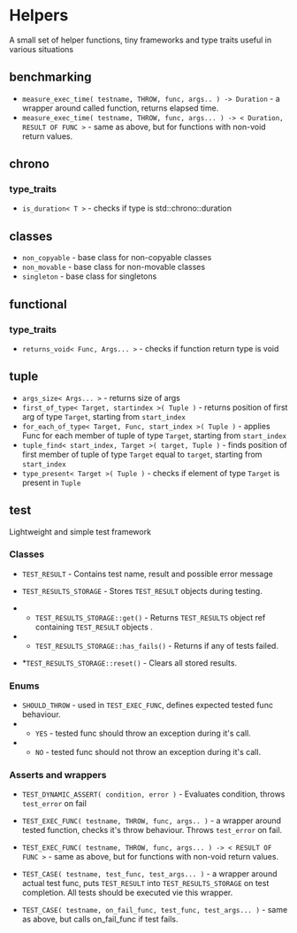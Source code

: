 # Helpers
A small set of helper functions, tiny frameworks and type traits useful in various situations

## benchmarking

* ```measure_exec_time( testname, THROW, func, args.. ) -> Duration``` - a wrapper around called function, returns elapsed time.
* ```measure_exec_time( testname, THROW, func, args... ) -> < Duration, RESULT OF FUNC >``` - same as above, but for functions with non-void return values.

## chrono

### type_traits
  * ```is_duration< T >``` - checks if type is std::chrono::duration
  
## classes

  * ```non_copyable``` - base class for non-copyable classes
  * ```non_movable``` - base class for non-movable classes
  * ```singleton``` - base class for singletons
  
## functional

### type_traits
  * ```returns_void< Func, Args... >``` - checks if function return type is void

## tuple
  * ```args_size< Args... >``` - returns size of args
  * ```first_of_type< Target, startindex >( Tuple )``` - returns position of first arg of type ```Target```, starting from ```start_index```
  * ```for_each_of_type< Target, Func, start_index >( Tuple )``` - applies Func for each member of tuple of type ```Target```, starting from ```start_index```
  * ```tuple_find< start_index, Target >( target, Tuple )``` - finds position of first member of tuple of type ```Target``` equal to ```target```, starting from ```start_index```
  * ```type_present< Target >( Tuple )``` - checks if element of type ```Target``` is present in ```Tuple```
  

## test
Lightweight and simple test framework

### Classes
* ```TEST_RESULT``` - Contains test name, result and possible error message

* ```TEST_RESULTS_STORAGE``` - Stores ```TEST_RESULT``` objects during testing.
* * ```TEST_RESULTS_STORAGE::get()``` - Returns ```TEST_RESULTS``` object ref containing ```TEST_RESULT``` objects .
* * ```TEST_RESULTS_STORAGE::has_fails()``` - Returns if any of tests failed.
* *```TEST_RESULTS_STORAGE::reset()``` - Clears all stored results.

### Enums
* ```SHOULD_THROW``` - used in ```TEST_EXEC_FUNC```, defines expected tested func behaviour.
* * ```YES``` - tested func should throw an exception during it's call.
* * ```NO``` - tested func should not throw an exception during it's call.

### Asserts and wrappers
* ```TEST_DYNAMIC_ASSERT( condition, error )``` - Evaluates condition, throws ```test_error``` on fail

* ```TEST_EXEC_FUNC( testname, THROW, func, args.. )``` - a wrapper around tested function, checks it's throw behaviour. Throws ```test_error``` on fail.

* ```TEST_EXEC_FUNC( testname, THROW, func, args... ) -> < RESULT OF FUNC >``` - same as above, but for functions with non-void return values.

* ```TEST_CASE( testname, test_func, test_args... )``` - a wrapper around actual test func, puts ```TEST_RESULT``` into ```TEST_RESULTS_STORAGE``` on test completion. All tests should be executed vie this wrapper.
* ```TEST_CASE( testname, on_fail_func, test_func, test_args... )``` - same as above, but calls on_fail_func if test fails.
